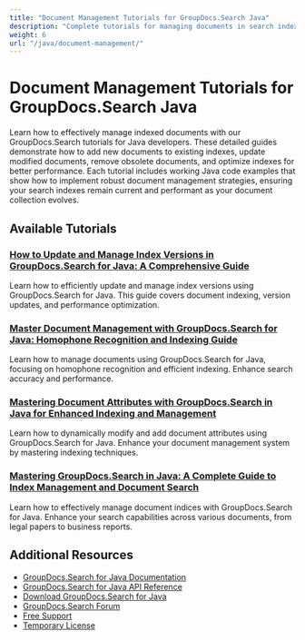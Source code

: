 ```yaml
---
title: "Document Management Tutorials for GroupDocs.Search Java"
description: "Complete tutorials for managing documents in search indexes, including adding, updating, and removing documents with GroupDocs.Search for Java."
weight: 6
url: "/java/document-management/"
---
```


# Document Management Tutorials for GroupDocs.Search Java

Learn how to effectively manage indexed documents with our GroupDocs.Search tutorials for Java developers. These detailed guides demonstrate how to add new documents to existing indexes, update modified documents, remove obsolete documents, and optimize indexes for better performance. Each tutorial includes working Java code examples that show how to implement robust document management strategies, ensuring your search indexes remain current and performant as your document collection evolves.

## Available Tutorials

### [How to Update and Manage Index Versions in GroupDocs.Search for Java&#58; A Comprehensive Guide](./guide-updating-index-versions-groupdocs-search-java/)
Learn how to efficiently update and manage index versions using GroupDocs.Search for Java. This guide covers document indexing, version updates, and performance optimization.

### [Master Document Management with GroupDocs.Search for Java&#58; Homophone Recognition and Indexing Guide](./groupdocs-search-java-homophone-document-management-guide/)
Learn how to manage documents using GroupDocs.Search for Java, focusing on homophone recognition and efficient indexing. Enhance search accuracy and performance.

### [Mastering Document Attributes with GroupDocs.Search in Java for Enhanced Indexing and Management](./groupdocs-search-java-modify-attributes-indexing/)
Learn how to dynamically modify and add document attributes using GroupDocs.Search for Java. Enhance your document management system by mastering indexing techniques.

### [Mastering GroupDocs.Search in Java&#58; A Complete Guide to Index Management and Document Search](./mastering-groupdocs-search-java-index-management-guide/)
Learn how to effectively manage document indices with GroupDocs.Search for Java. Enhance your search capabilities across various documents, from legal papers to business reports.

## Additional Resources

- [GroupDocs.Search for Java Documentation](https://docs.groupdocs.com/search/java/)
- [GroupDocs.Search for Java API Reference](https://reference.groupdocs.com/search/java/)
- [Download GroupDocs.Search for Java](https://releases.groupdocs.com/search/java/)
- [GroupDocs.Search Forum](https://forum.groupdocs.com/c/search)
- [Free Support](https://forum.groupdocs.com/)
- [Temporary License](https://purchase.groupdocs.com/temporary-license/)
